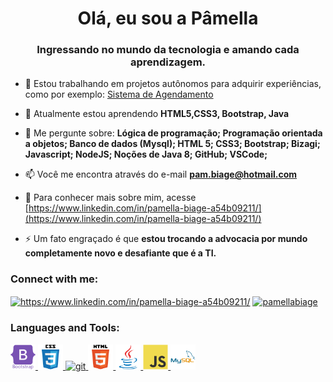 <h1 align="center">Olá, eu sou a Pâmella</h1>
<h3 align="center">Ingressando no mundo da tecnologia e amando cada aprendizagem.</h3>

- 🔭 Estou trabalhando em projetos autônomos para adquirir experiências, como por exemplo: [Sistema de Agendamento](https://github.com/PamellaBiage/sistemaDeAgendamento)

- 🌱 Atualmente estou aprendendo **HTML5,CSS3, Bootstrap, Java**

- 💬 Me pergunte sobre: **Lógica de programação; Programação orientada a objetos; Banco de dados (Mysql); HTML 5; CSS3; Bootstrap; Bizagi; Javascript; NodeJS; Noções de Java 8; GitHub; VSCode;**

- 📫 Você me encontra através do e-mail **pam.biage@hotmail.com**

- 📄 Para conhecer mais sobre mim, acesse [https://www.linkedin.com/in/pamella-biage-a54b09211/](https://www.linkedin.com/in/pamella-biage-a54b09211/)

- ⚡ Um fato engraçado é que **estou trocando a advocacia por mundo completamente novo e desafiante que é a TI.**

<h3 align="left">Connect with me:</h3>
<p align="left">
<a href="https://linkedin.com/in/https://www.linkedin.com/in/pamella-biage-a54b09211/" target="blank"><img align="center" src="https://raw.githubusercontent.com/rahuldkjain/github-profile-readme-generator/master/src/images/icons/Social/linked-in-alt.svg" alt="https://www.linkedin.com/in/pamella-biage-a54b09211/" height="30" width="40" /></a>
<a href="https://instagram.com/pamellabiage" target="blank"><img align="center" src="https://raw.githubusercontent.com/rahuldkjain/github-profile-readme-generator/master/src/images/icons/Social/instagram.svg" alt="pamellabiage" height="30" width="40" /></a>
</p>

<h3 align="left">Languages and Tools:</h3>
<p align="left"> <a href="https://getbootstrap.com" target="_blank" rel="noreferrer"> <img src="https://raw.githubusercontent.com/devicons/devicon/master/icons/bootstrap/bootstrap-plain-wordmark.svg" alt="bootstrap" width="40" height="40"/> </a> <a href="https://www.w3schools.com/css/" target="_blank" rel="noreferrer"> <img src="https://raw.githubusercontent.com/devicons/devicon/master/icons/css3/css3-original-wordmark.svg" alt="css3" width="40" height="40"/> </a> <a href="https://git-scm.com/" target="_blank" rel="noreferrer"> <img src="https://www.vectorlogo.zone/logos/git-scm/git-scm-icon.svg" alt="git" width="40" height="40"/> </a> <a href="https://www.w3.org/html/" target="_blank" rel="noreferrer"> <img src="https://raw.githubusercontent.com/devicons/devicon/master/icons/html5/html5-original-wordmark.svg" alt="html5" width="40" height="40"/> </a> <a href="https://www.java.com" target="_blank" rel="noreferrer"> <img src="https://raw.githubusercontent.com/devicons/devicon/master/icons/java/java-original.svg" alt="java" width="40" height="40"/> </a> <a href="https://developer.mozilla.org/en-US/docs/Web/JavaScript" target="_blank" rel="noreferrer"> <img src="https://raw.githubusercontent.com/devicons/devicon/master/icons/javascript/javascript-original.svg" alt="javascript" width="40" height="40"/> </a> <a href="https://www.mysql.com/" target="_blank" rel="noreferrer"> <img src="https://raw.githubusercontent.com/devicons/devicon/master/icons/mysql/mysql-original-wordmark.svg" alt="mysql" width="40" height="40"/> </a> <a href="https://nodejs.org" target="_blank" rel="noreferrer">

<!---

- 👋 Hi, I’m @PamellaBiage
- 👀 I’m interested in ...
- 🌱 I’m currently learning ...
- 💞️ I’m looking to collaborate on ...
- 📫 How to reach me ...


PamellaBiage/PamellaBiage is a ✨ special ✨ repository because its `README.md` (this file) appears on your GitHub profile.
You can click the Preview link to take a look at your changes.
--->
